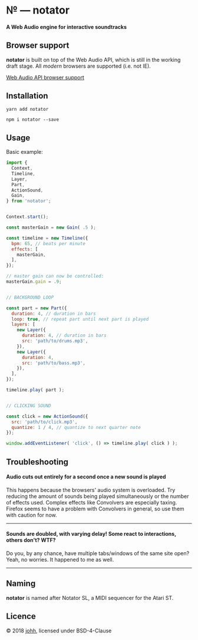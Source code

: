 # № — notator
#### A Web Audio engine for interactive soundtracks


## Browser support
**notator** is built on top of the Web Audio API, which is still in the working draft stage.
All *modern* browsers are supported (i.e. not IE).

[Web Audio API browser support](https://caniuse.com/#feat=audio-api)

## Installation
```
yarn add notator
```
```
npm i notator --save
```

## Usage
Basic example:

```javascript
import {
  Context,
  Timeline,
  Layer,
  Part,
  ActionSound,
  Gain,
} from 'notator';


Context.start();

const masterGain = new Gain( .5 );

const timeline = new Timeline({
  bpm: 65, // beats per minute
  effects: [
    masterGain,
  ],
});

// master gain can now be controlled:
masterGain.gain = .9;


// BACKGROUND LOOP

const part = new Part({
  duration: 4, // duration in bars
  loop: true, // repeat part until next part is played
  layers: [
    new Layer({
      duration: 4, // duration in bars
      src: 'path/to/drums.mp3',
    }),
    new Layer({
      duration: 4,
      src: 'path/to/bass.mp3',
    }),
  ],
});

timeline.play( part );


// CLICKING SOUND

const click = new ActionSound({
  src: 'path/to/click.mp3',
  quantize: 1 / 4, // quantize to next quarter note
});

window.addEventListener( 'click', () => timeline.play( click ) );
```

## Troubleshooting
#### Audio cuts out entirely for a second once a new sound is played
This happens because the browsers' audio system is overloaded. Try reducing the amount of sounds being played simultaneously or the number of effects used. Complex effects like Convolvers are especially taxing.
Firefox seems to have a problem with Convolvers in general, so use them with caution for now.

---

#### Sounds are doubled, with varying delay! Some react to interactions, others don't? WTF?

Do you, by any chance, have multiple tabs/windows of the same site open? Yeah, no worries. It happened to me as well.

---

## Naming
**notator** is named after Notator SL, a MIDI sequencer for the Atari ST.

## Licence
© 2018 [johh](https://github.com/johh), licensed under BSD-4-Clause

